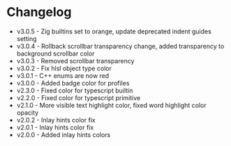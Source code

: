 # Changelog

- v3.0.5 - Zig builtins set to orange, update deprecated indent guides setting
- v3.0.4 - Rollback scrollbar transparency change, added transparency to background scrollbar color
- v3.0.3 - Removed scrollbar transparency
- v3.0.2 - Fix hlsl object type color
- v3.0.1 - C++ enums are now red
- v3.0.0 - Added badge color for profiles
- v2.3.0 - Fixed color for typescript builtin
- v2.2.0 - Fixed color for typescript primitive
- v2.1.0 - More visible text highlight color, fixed word highlight color opacity
- v2.0.2 - Inlay hints color fix
- v2.0.1 - Inlay hints color fix
- v2.0.0 - Added inlay hints colors
